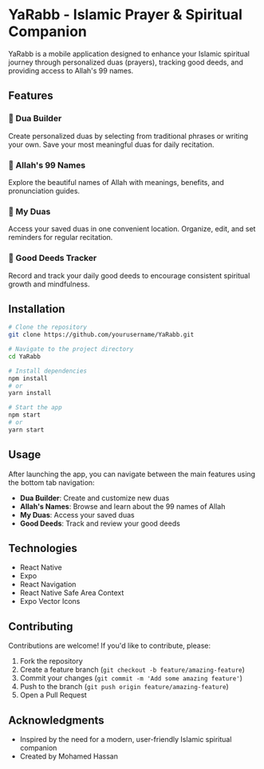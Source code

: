 # YaRabb - Islamic Prayer & Spiritual Companion

YaRabb is a mobile application designed to enhance your Islamic spiritual journey through personalized duas (prayers), tracking good deeds, and providing access to Allah's 99 names.

## Features

### 📝 Dua Builder
Create personalized duas by selecting from traditional phrases or writing your own. Save your most meaningful duas for daily recitation.

### 📖 Allah's 99 Names
Explore the beautiful names of Allah with meanings, benefits, and pronunciation guides.

### 🔖 My Duas
Access your saved duas in one convenient location. Organize, edit, and set reminders for regular recitation.

### 👐 Good Deeds Tracker
Record and track your daily good deeds to encourage consistent spiritual growth and mindfulness.

## Installation

```bash
# Clone the repository
git clone https://github.com/yourusername/YaRabb.git

# Navigate to the project directory
cd YaRabb

# Install dependencies
npm install
# or
yarn install

# Start the app
npm start
# or
yarn start
```

## Usage

After launching the app, you can navigate between the main features using the bottom tab navigation:

- **Dua Builder**: Create and customize new duas
- **Allah's Names**: Browse and learn about the 99 names of Allah
- **My Duas**: Access your saved duas
- **Good Deeds**: Track and review your good deeds

## Technologies

- React Native
- Expo
- React Navigation
- React Native Safe Area Context
- Expo Vector Icons

## Contributing

Contributions are welcome! If you'd like to contribute, please:

1. Fork the repository
2. Create a feature branch (`git checkout -b feature/amazing-feature`)
3. Commit your changes (`git commit -m 'Add some amazing feature'`)
4. Push to the branch (`git push origin feature/amazing-feature`)
5. Open a Pull Request

## Acknowledgments

- Inspired by the need for a modern, user-friendly Islamic spiritual companion
- Created by Mohamed Hassan
